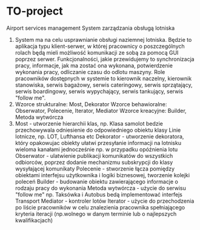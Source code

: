 # TO-project
Airport services management
System zarządzania obsługą lotniska
1) System ma na celu usprawnianie obsługi naziemnej lotniska. 
Będzie to aplikacja typu klient-serwer, w której pracownicy 
o poszczególnych rolach będą mieli możliwość komunikacji ze 
sobą za pomocą GUI poprzez serwer. Funkcjonalności, jakie 
przewidujemy to synchronizacja pracy, informacje, jak ma 
zostać ona wykonana, potwierdzenie wykonania pracy, 
odliczanie czasu do odlotu maszyny. 
Role pracowników dostępnych w systemie to kierownik naczelny, 
kierownik stanowiska, serwis bagażowy, serwis cateringowy, serwis sprzątający, 
serwis boardingowy, serwis wypychający, serwis tankujący, serwis "follow me".
2) Wzorce strukturalne: Most, Dekorator 
   Wzorce behawioralne: Obserwator, Polecenie, Iterator, Mediator
   Wzorce kreacyjne: Builder, Metoda wytwórcza
3) Most - utworzenie hierarchii klas, np. Klasa samolot bedzie przechowywala odniesienie do odpowiedniego obiektu klasy
          Linie lotnicze, np. LOT, Lufthansa etc
   Dekorator - utworzenie dekoratora, który opakowujac obiekty ułatwi przesyłanie informacji na lotnisku wieloma 
          kanałami jednocześnie np. w przypadku opóźnienia lotu
   Obserwator - ulatwienie publikacji komunikatów do wszystkich odbiorców, poprzez dodanie mechanizmu subskrypcji do 
          klasy wysyłającej komunikaty
   Polecenie - stworzenie łącza pomiędzy obiektami interfejsu użytkownika i logiki biznesowej, tworzenie kolejki poleceń
   Builder - budowanie obiektu zawierającego informacje o rodzaju pracy do wykonania
   Metoda wytwórcza - użycie do serwisu "follow me" np. Taksówka i Autobus bedą implementować interfejs Transport
   Mediator - kontroler lotów
   Iterator - użycie do przechodzenia po liście pracowników w celu znalezienia pracownika spełniającego kryteria 
          iteracji (np.wolnego w danym terminie lub o najlepszych kwalifikacjach) 
